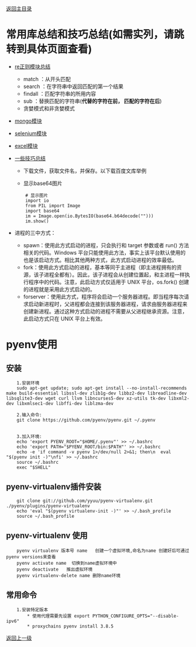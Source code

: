 [返回主目录](../../README.md)




# 常用库总结和技巧总结(如需实列，请跳转到具体页面查看)
* [re正则模块总结](../../useful_python/examples_jupyter/re.ipynb)
    * match     ：从开头匹配
    * search    ：在字符串中返回匹配的第一个结果
    * findall   ：匹配字符串的所用内容
    * sub       ：替换匹配的字符串(**代替的字符在前， 匹配的字符在后**)
    * 贪婪模式和非贪婪模式



* [mongo模块](../../useful_python/examples_jupyter/mongo.ipynb)

* [selenium模块](../../useful_python/examples_jupyter/selenium.ipynb)

* [excel模块](../../useful_python/examples_jupyter/excel.ipynb)

* [一些技巧总结](../../useful_python/examples_jupyter/tips.ipynb)
    * 下载文件，获取文件名，并保存。以下载百度文库举例
    
    * 显示base64图片
    ```
        # 显示图片
        import io
        from PIL import Image
        import base64
        im = Image.open(io.BytesIO(base64.b64decode("")))
        im.show()
    ```
    
    
* 进程的三中方式：
    * spawn：使用此方式启动的进程，只会执行和 target 参数或者 run() 方法相关的代码。Windows 平台只能使用此方法，事实上该平台默认使用的也是该启动方式。相比其他两种方式，此方式启动进程的效率最低。
    * fork：使用此方式启动的进程，基本等同于主进程（即主进程拥有的资源，该子进程全都有）。因此，该子进程会从创建位置起，和主进程一样执行程序中的代码。注意，此启动方式仅适用于 UNIX 平台，os.fork() 创建的进程就是采用此方式启动的。
    *  forserver：使用此方式，程序将会启动一个服务器进程。即当程序每次请求启动新进程时，父进程都会连接到该服务器进程，请求由服务器进程来创建新进程。通过这种方式启动的进程不需要从父进程继承资源。注意，此启动方式只在 UNIX 平台上有效。
    


# pyenv使用
## 安装
```
    1.安装环境
    sudo apt-get update; sudo apt-get install --no-install-recommends make build-essential libssl-dev zlib1g-dev libbz2-dev libreadline-dev libsqlite3-dev wget curl llvm libncurses5-dev xz-utils tk-dev libxml2-dev libxmlsec1-dev libffi-dev liblzma-dev

    2.输入命令:
    git clone https://github.com/pyenv/pyenv.git ~/.pyenv


    3.加入环境:
    echo 'export PYENV_ROOT="$HOME/.pyenv"' >> ~/.bashrc
    echo 'export PATH="$PYENV_ROOT/bin:$PATH"' >> ~/.bashrc
    echo -e 'if command -v pyenv 1>/dev/null 2>&1; then\n  eval "$(pyenv init -)"\nfi' >> ~/.bashrc
    source ~/.bashrc
    exec "$SHELL"
```
## pyenv-virtualenv插件安装
```
    git clone git://github.com/yyuu/pyenv-virtualenv.git ./pyenv/plugins/pyenv-virtualenv
    echo 'eval "$(pyenv virtualenv-init -)"' >> ~/.bash_profile
    source ~/.bash_profile
```
## pyenv-virtualenv 使用
```
    pyenv virtualenv 版本号 name   创建一个虚拟环境,命名为name 创建好后可通过pyenv versions来查看
    pyenv activate name  切换到name虚拟环境中
    pyenv deactivate   推出虚拟环境
    pyenv virtualenv-delete name 删除name环境
```
## 常用命令
```
    1.安装特定版本 
        * 使用代理需要先设置 export PYTHON_CONFIGURE_OPTS="--disable-ipv6"
        * proxychains pyenv install 3.8.5
```
    
    
[返回上一级](../../README.md)
